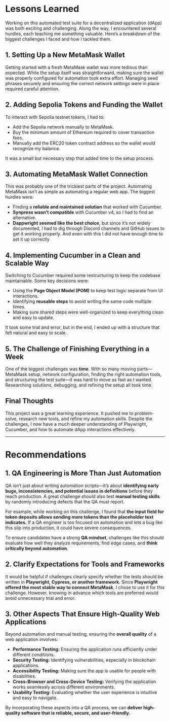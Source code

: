 # Lessons Learned

Working on this automated test suite for a decentralized application (dApp) was both exciting and challenging. Along the way, I encountered several hurdles, each teaching me something valuable. Here’s a breakdown of the biggest challenges I faced and how I tackled them.

## 1. Setting Up a New MetaMask Wallet

Getting started with a fresh MetaMask wallet was more tedious than expected. While the setup itself was straightforward, making sure the wallet was properly configured for automation took extra effort. Managing seed phrases securely and ensuring the correct network settings were in place required careful attention.

## 2. Adding Sepolia Tokens and Funding the Wallet

To interact with Sepolia testnet tokens, I had to:

- Add the Sepolia network manually to MetaMask.
- Buy the minimum amount of Ethereum required to cover transaction fees.
- Manually add the ERC20 token contract address so the wallet would recognize my balance.

It was a small but necessary step that added time to the setup process.

## 3. Automating MetaMask Wallet Connection

This was probably one of the trickiest parts of the project. Automating MetaMask isn’t as simple as automating a regular web app. The biggest hurdles were:

- Finding a **reliable and maintained solution** that worked with Cucumber.
- **Synpress wasn’t compatible** with Cucumber v4, so I had to find an alternative.
- **Dappwright seemed like the best choice**, but since it’s not widely documented, I had to dig through Discord channels and GitHub issues to get it working properly. And even with this I did not have enough time to set it up correctly

## 4. Implementing Cucumber in a Clean and Scalable Way

Switching to Cucumber required some restructuring to keep the codebase maintainable. Some key decisions were:

- Using the **Page Object Model (POM)** to keep test logic separate from UI interactions.
- Identifying **reusable steps** to avoid writing the same code multiple times.
- Making sure shared steps were well-organized to keep everything clean and easy to update.

It took some trial and error, but in the end, I ended up with a structure that felt natural and easy to scale.

## 5. The Challenge of Finishing Everything in a Week

One of the biggest challenges was **time**. With so many moving parts—MetaMask setup, network configuration, finding the right automation tools, and structuring the test suite—it was hard to move as fast as I wanted. Researching solutions, debugging, and refining the setup all took time.

## **Final Thoughts**

This project was a great learning experience. It pushed me to problem-solve, research new tools, and refine my automation skills. Despite the challenges, I now have a much deeper understanding of Playwright, Cucumber, and how to automate dApp interactions effectively.

---

# Recommendations

## 1. QA Engineering is More Than Just Automation

QA isn’t just about writing automation scripts—it’s about **identifying early bugs, inconsistencies, and potential issues in definitions** before they reach production. A great challenge should also test **manual testing skills** by randomly introducing defects that the QA must report.

For example, while working on this challenge, I found that **the input field for token deposits allows sending more tokens than the placeholder text indicates.** If a QA engineer is too focused on automation and lets a bug like this slip into production, it could have severe consequences.

To ensure candidates have a strong **QA mindset**, challenges like this should evaluate how well they analyze requirements, find edge cases, and **think critically beyond automation**.

## 2. Clarify Expectations for Tools and Frameworks

It would be helpful if challenges clearly specify whether the tests should be written in **Playwright, Cypress, or another framework**. Since **Playwright offered the most stable way to connect MetaMask**, I chose to use it for this challenge. However, knowing in advance which tools are preferred would avoid unnecessary trial and error.

## 3. Other Aspects That Ensure High-Quality Web Applications

Beyond automation and manual testing, ensuring the **overall quality** of a web application involves:

- **Performance Testing:** Ensuring the application runs efficiently under different conditions.
- **Security Testing:** Identifying vulnerabilities, especially in blockchain applications.
- **Accessibility Testing:** Making sure the app is usable for people with disabilities.
- **Cross-Browser and Cross-Device Testing:** Verifying the application works seamlessly across different environments.
- **Usability Testing:** Evaluating whether the user experience is intuitive and easy to navigate.

By incorporating these aspects into a QA process, we can **deliver high-quality software that is reliable, secure, and user-friendly.**
